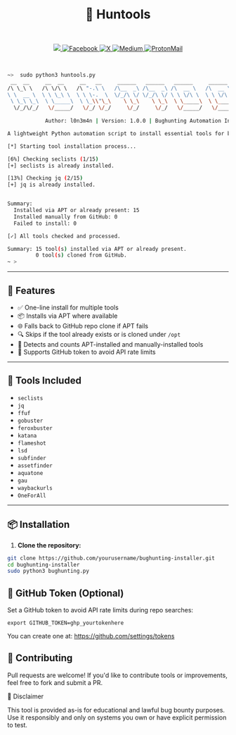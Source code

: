 <h1 align="center">🐞 Huntools</h1>
<br>
<p align="center">
    <a href="https://visitorbadge.io/status?path=https%3A%2F%2Fgithub.com%2Fl0n3m4n%2FSearchToolkit">
        <img src="https://api.visitorbadge.io/api/visitors?path=https%3A%2F%2Fgithub.com%2Fl0n3m4n%2Fbughunting-automation&label=Visitors&countColor=%2337d67a" />
    </a>
    <a href="https://www.facebook.com/UEVOLVJU">
        <img src="https://img.shields.io/badge/Facebook-%231877F2.svg?style=for-the-badge&logo=Facebook&logoColor=white" alt="Facebook">
    </a>
      <a href="https://www.twitter.com/UEVOLVJU">
        <img src="https://img.shields.io/badge/Twitter-%23000000.svg?style=for-the-badge&logo=X&logoColor=white" alt="X">
    </a>
    <a href="https://medium.com/@l0n3m4n">
        <img src="https://img.shields.io/badge/Medium-12100E?style=for-the-badge&logo=medium&logoColor=white" alt="Medium">
    </a> 
    <a href="mailto:l0n3m4n@proton.me">
      <img src="https://img.shields.io/badge/ProtonMail-6001D2?style=for-the-badge&logo=protonmail&logoColor=white" alt="ProtonMail">
    </a>
</p>
<br/>

```bash
~>  sudo python3 huntools.py
 __  __     __  __     __   __     ______   ______   ______     ______     __         ______    
/\ \_\ \   /\ \/\ \   /\ "-.\ \   /\__  _\ /\__  _\ /\  __ \   /\  __ \   /\ \       /\  ___\   
\ \  __ \  \ \ \_\ \  \ \ \-.  \  \/_/\ \/ \/_/\ \/ \ \ \/\ \  \ \ \/\ \  \ \ \____  \ \___  \  
 \ \_\ \_\  \ \_____\  \ \_\\"\_\    \ \_\    \ \_\  \ \_____\  \ \_____\  \ \_____\  \/\_____\ 
  \/_/\/_/   \/_____/   \/_/ \/_/     \/_/     \/_/   \/_____/   \/_____/   \/_____/   \/_____/ 
                                                                                                                      
            Author: l0n3m4n | Version: 1.0.0 | Bughunting Automation Installer 

A lightweight Python automation script to install essential tools for bug bounty and penetration testing via APT or GitHub clone fallback — with smart checks and status reporting.

[*] Starting tool installation process...

[6%] Checking seclists (1/15)
[+] seclists is already installed.

[13%] Checking jq (2/15)
[+] jq is already installed.


Summary:
  Installed via APT or already present: 15
  Installed manually from GitHub: 0
  Failed to install: 0

[✓] All tools checked and processed.

Summary: 15 tool(s) installed via APT or already present.
         0 tool(s) cloned from GitHub.
~ >                                        
```
---

## 🚀 Features

- ✅ One-line install for multiple tools
- 📦 Installs via APT where available
- 🌐 Falls back to GitHub repo clone if APT fails
- 🔍 Skips if the tool already exists or is cloned under `/opt`
- 🧠 Detects and counts APT-installed and manually-installed tools
- 🔐 Supports GitHub token to avoid API rate limits

---

## 🧰 Tools Included

- `seclists`
- `jq`
- `ffuf`
- `gobuster`
- `feroxbuster`
- `katana`
- `flameshot`
- `lsd`
- `subfinder`
- `assetfinder`
- `aquatone`
- `gau`
- `waybackurls`
- `OneForAll`

---

## 📦 Installation

1. **Clone the repository:**

```bash
git clone https://github.com/yourusername/bughunting-installer.git
cd bughunting-installer
sudo python3 bughunting.py
```
## 🔐 GitHub Token (Optional)

Set a GitHub token to avoid API rate limits during repo searches:
```
export GITHUB_TOKEN=ghp_yourtokenhere
```
You can create one at: https://github.com/settings/tokens

## 🙌 Contributing
Pull requests are welcome! If you'd like to contribute tools or improvements, feel free to fork and submit a PR.

📣 Disclaimer

This tool is provided as-is for educational and lawful bug bounty purposes. Use it responsibly and only on systems you own or have explicit permission to test.
